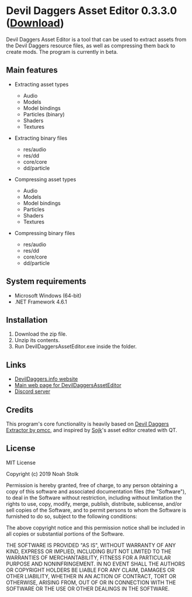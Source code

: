 # Devil Daggers Asset Editor 0.3.3.0 ([Download](https://devildaggers.info/tools/DevilDaggersAssetEditor/DevilDaggersAssetEditor0.3.3.0.zip))

Devil Daggers Asset Editor is a tool that can be used to extract assets from the Devil Daggers resource files, as well as compressing them back to create mods. The program is currently in beta.

## Main features

- Extracting asset types
	- Audio
	- Models
	- Model bindings
	- Particles (binary)
	- Shaders
	- Textures

- Extracting binary files
	- res/audio
	- res/dd
	- core/core
	- dd/particle

- Compressing asset types
	- Audio
	- Models
	- Model bindings
	- Particles
	- Shaders
	- Textures
	
- Compressing binary files
	- res/audio
	- res/dd
	- core/core
	- dd/particle

## System requirements

- Microsoft Windows (64-bit)
- .NET Framework 4.6.1

## Installation

1. Download the zip file.
2. Unzip its contents.
3. Run DevilDaggersAssetEditor.exe inside the folder.

## Links

- [DevilDaggers.info website](https://devildaggers.info)
- [Main web page for DevilDaggersAssetEditor](https://devildaggers.info/Tools/DevilDaggersAssetEditor)
- [Discord server](https://discord.gg/NF32j8S)

## Credits

This program's core functionality is heavily based on [Devil Daggers Extractor by pmcc](https://github.com/pmcc/devil-daggers-extractor), and inspired by [Sojk](https://github.com/sojk)'s asset editor created with QT.

## License

MIT License

Copyright (c) 2019 Noah Stolk

Permission is hereby granted, free of charge, to any person obtaining a copy
of this software and associated documentation files (the "Software"), to deal
in the Software without restriction, including without limitation the rights
to use, copy, modify, merge, publish, distribute, sublicense, and/or sell
copies of the Software, and to permit persons to whom the Software is
furnished to do so, subject to the following conditions:

The above copyright notice and this permission notice shall be included in all
copies or substantial portions of the Software.

THE SOFTWARE IS PROVIDED "AS IS", WITHOUT WARRANTY OF ANY KIND, EXPRESS OR
IMPLIED, INCLUDING BUT NOT LIMITED TO THE WARRANTIES OF MERCHANTABILITY,
FITNESS FOR A PARTICULAR PURPOSE AND NONINFRINGEMENT. IN NO EVENT SHALL THE
AUTHORS OR COPYRIGHT HOLDERS BE LIABLE FOR ANY CLAIM, DAMAGES OR OTHER
LIABILITY, WHETHER IN AN ACTION OF CONTRACT, TORT OR OTHERWISE, ARISING FROM,
OUT OF OR IN CONNECTION WITH THE SOFTWARE OR THE USE OR OTHER DEALINGS IN THE
SOFTWARE.